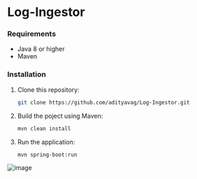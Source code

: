 # Log-Ingestor
### Requirements

- Java 8 or higher
- Maven

### Installation

1. Clone this repository:

   ```sh
   git clone https://github.com/adityavag/Log-Ingestor.git
2. Build the poject using Maven:

   ```sh
   mvn clean install
3. Run the application:
   ```sh
   mvn spring-boot:run
   
![image](https://github.com/adityavag/Log-Ingestor/assets/104594678/0861bfd4-b939-4d66-bbb1-a29cb26283ec)

